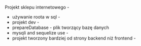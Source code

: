 Projekt sklepu internetowego -
- używanie roota w sql - 
- projekt dev -
- prepareDatabase - plik tworzący bazę danych
- mysqli and sequelize use - 
- projekt tworzony bardziej od strony backend niż frontend - 